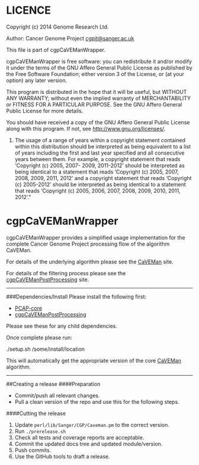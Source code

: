 LICENCE
=======
Copyright (c) 2014 Genome Research Ltd.

Author: Cancer Genome Project <cgpit@sanger.ac.uk>

This file is part of cgpCaVEManWrapper.

cgpCaVEManWrapper is free software: you can redistribute it and/or modify it under
the terms of the GNU Affero General Public License as published by the Free
Software Foundation; either version 3 of the License, or (at your option) any
later version.

This program is distributed in the hope that it will be useful, but WITHOUT
ANY WARRANTY; without even the implied warranty of MERCHANTABILITY or FITNESS
FOR A PARTICULAR PURPOSE. See the GNU Affero General Public License for more
details.

You should have received a copy of the GNU Affero General Public License
along with this program. If not, see <http://www.gnu.org/licenses/>.

1. The usage of a range of years within a copyright statement contained within
this distribution should be interpreted as being equivalent to a list of years
including the first and last year specified and all consecutive years between
them. For example, a copyright statement that reads ‘Copyright (c) 2005, 2007-
2009, 2011-2012’ should be interpreted as being identical to a statement that
reads ‘Copyright (c) 2005, 2007, 2008, 2009, 2011, 2012’ and a copyright
statement that reads ‘Copyright (c) 2005-2012’ should be interpreted as being
identical to a statement that reads ‘Copyright (c) 2005, 2006, 2007, 2008,
2009, 2010, 2011, 2012’."

cgpCaVEManWrapper
=================

cgpCaVEManWrapper provides a simplified usage implementation for the complete Cancer Genome Project processing flow of the algorithm CaVEMan.

For details of the underlying algorithm please see the [CaVEMan](http://cancerit.github.io/CaVEMan/) site.

For details of the filtering process please see the [cgpCaVEManPostProcessing](http://cancerit.github.io/cgpCaVEManPostProcessing/) site.

---

###Dependencies/Install
Please install the following first:

* [PCAP-core](http://github.com/ICGC-TCGA-PanCancer/PCAP-core/releases)
* [cgpCaVEManPostProcessing](http://github.com/cancerit/cgpCaVEManPostProcessing/releases)

Please see these for any child dependencies.

Once complete please run:

./setup.sh /some/install/location

This will automatically get the appropriate version of the core [CaVEMan](http://cancerit.github.io/CaVEMan/) algorithm.

---

##Creating a release
####Preparation
* Commit/push all relevant changes.
* Pull a clean version of the repo and use this for the following steps.

####Cutting the release
1. Update `perl/lib/Sanger/CGP/Caveman.pm` to the correct version.
2. Run `./prerelease.sh`
3. Check all tests and coverage reports are acceptable.
4. Commit the updated docs tree and updated module/version.
5. Push commits.
6. Use the GitHub tools to draft a release.
